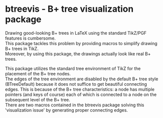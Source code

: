 # btreevis - B+ tree visualization package

Drawing good-looking B+ trees in LaTeX using the standard TikZ/PGF features is cumbersome.  
This package tackles this problem by providing macros to simplify drawing B+ trees in TikZ.  
Moreover, by using this package, the drawings actually look like real B+ trees.  

This package utilizes the standard tree environment of TikZ for the placement of the B+ tree nodes.  
The edges of the tree environment are disabled by the default B+ tree style (BTreeDefault) because it does not suffice to get beautiful connecting edges. This is because of the B+ tree characteristics: a node has multiple pointers (and keys of course) each of which is connected to a node on the subsequent level of the B+ tree.  
There are two macros contained in the btreevis package solving this 'visualization issue' by generating proper connecting edges.
